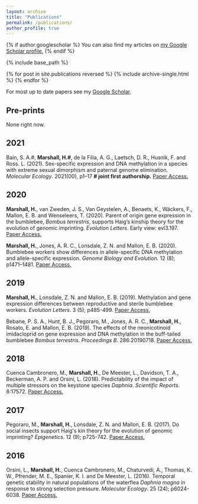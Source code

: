 ```yaml
---
layout: archive
title: "Publications"
permalink: /publications/
author_profile: true
---
```


{% if author.googlescholar %}
  You can also find my articles on <u><a href="{{author.googlescholar}}">my Google Scholar profile</a>.</u>
{% endif %}

{% include base_path %}

{% for post in site.publications reversed %}
  {% include archive-single.html %}
{% endfor %}

For most up to date papers see my [Google Scholar](https://scholar.google.com/citations?user=qptVoSMAAAAJ&hl=en).

<h2>Pre-prints</h2>

None right now.

<h2>2021</h2>

Bain, S. A.#, **Marshall, H.#**, de la Filia, A. G., Laetsch, D. R., Husnik, F. and Ross. L. (2021). Sex-specific expression and DNA methylation in a species with extreme sexual dimorphism and paternal genome elimination. *Molecular Ecology*. 2021(00), p1–17 **# joint first authorship.** [Paper Access.](https://onlinelibrary.wiley.com/doi/10.1111/mec.15842)

<h2>2020</h2>

**Marshall, H.**, van Zweden, J. S., Van Geystelen, A., Benaets, K., Wäckers, F., Mallon, E. B. and Wenseleers, T. (2020). Parent of origin gene expression in the bumblebee, *Bombus terrestris*, supports Haig’s kinship theory for the evolution of genomic imprinting. *Evolution Letters*. Early view: evl3.197. [Paper Access.](https://doi.org/10.1002/evl3.197)

**Marshall, H.**, Jones, A. R. C., Lonsdale, Z. N. and Mallon, E. B. (2020). Bumblebee workers show differences in allele-specific DNA methylation and allele-specific expression. *Genome Biology and Evolution*. 12 (8); p1471–1481. [Paper Access.](https://doi.org/10.1093/gbe/evaa132)

<h2>2019</h2>

**Marshall, H.**, Lonsdale, Z. N. and Mallon, E. B. (2019). Methylation and gene expression differences between reproductive and sterile bumblebee workers. *Evolution Letters*. 3 (5); p485-499. [Paper Access.](https://doi.org/10.1002/evl3.129)

Bebane, P. S. A., Hunt, B. J., Pegoraro, M., Jones, A. R. C., **Marshall, H.**, Rosato, E. and Mallon, E. B. (2019). The effects of the neonicotinoid imidacloprid on gene expression and DNA methylation in the buff-tailed bumblebee *Bombus terrestris*. *Proceedings B*. 286:20190718. [Paper Access.](https://doi.org/10.1098/rspb.2019.0718)

<h2>2018</h2>

Cuenca Cambronero, M., **Marshall, H.**, De Meester, L., Davidson, T. A., Beckerman, A. P. and Orsini, L. (2018). Predictability of the impact of multiple stressors on the keystone species *Daphnia*. *Scientific Reports*. 8:17572. [Paper Access.](https://doi.org/10.1038/s41598-018-35861-y)

<h2>2017</h2>

Pegoraro, M., **Marshall, H.**, Lonsdale, Z. N. and Mallon, E. B. (2017). Do social insects support Haig's kin theory for the evolution of genomic imprinting? *Epigenetics*. 12 (9); p725-742. [Paper Access.](https://doi.org/10.1080/15592294.2017.1348445)

<h2>2016</h2>

Orsini, L., **Marshall, H.**, Cuenca Cambronero, M., Chaturvedi, A., Thomas, K. W., Pfrender, M. E., Spanier, K. I. and De Meester, L. (2016). Temporal genetic stability in natural populations of the waterflea *Daphnia magna* in response to strong selection pressure. *Molecular Ecology*. 25 (24); p6024-6038. [Paper Access.](https://doi.org/10.1111/mec.13907)